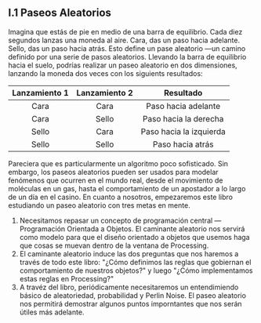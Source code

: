 ## I.1 Paseos Aleatorios

Imagina que estás de pie en medio de una barra de equilibrio. Cada diez segundos lanzas una moneda al aire. Cara, das un paso hacia adelante. Sello, das un paso hacia atrás. Esto define un pase aleatorio —un camino definido por una serie de pasos aleatorios. Llevando la barra de equilibrio hacia el suelo, podrías realizar un paseo aleatorio en dos dimensiones, lanzando la moneda dos veces con los siguients resultados:

| Lanzamiento 1 | Lanzamiento 2 |        Resultado        |
| :-----------: | :-----------: | :---------------------: |
|     Cara      |     Cara      |   Paso hacia adelante   |
|     Cara      |     Sello     |  Paso hacia la derecha  |
|     Sello     |     Cara      | Paso hacia la izquierda |
|     Sello     |     Sello     |    Paso hacia atrás     |



Pareciera que es particularmente un algoritmo poco sofisticado. Sin embargo, los paseos aleatorios pueden ser usados para modelar fenómenos que ocurren en el mundo real, desde el movimiento de moléculas en un gas, hasta el comportamiento de un apostador a lo largo de un día en el casino. En cuanto a nosotros, empezaremos este libro estudiando un paseo aleatorio con tres metas en mente.

1. Necesitamos repasar un concepto de programación central —Programación Orientada a Objetos. El caminante aleatorio nos servirá como modelo para que el diseño orientado a objetos que usemos haga que cosas se muevan dentro de la ventana de Processing.
2. El caminante aleatorio induce las dos preguntas que nos haremos a través de todo este libro: "¿Cómo definimos las reglas que gobiernan el comportamiento de nuestros objetos?" y luego "¿Cómo implementamos estas reglas en Processing?"
3. A travéz del libro, periódicamente necesitaremos un entendimiendo básico de aleatoriedad, probabilidad y Perlin Noise. El paseo aleatorio nos permitirá demostrar algunos puntos imporntantes que nos serán útiles más adelante.